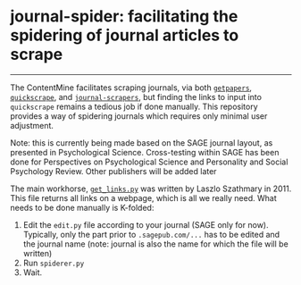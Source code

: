 # journal-spider: facilitating the spidering of journal articles to scrape
---
The ContentMine facilitates scraping journals, via both [`getpapers`](), [`quickscrape`](), and [`journal-scrapers`](), but finding the links to input into `quickscrape` remains a tedious job if done manually. This repository provides a way of spidering journals which requires only minimal user adjustment.

Note: this is currently being made based on the SAGE journal layout, as presented in Psychological Science. Cross-testing within SAGE has been done for Perspectives on Psychological Science and Personality and Social Psychology Review. Other publishers will be added later

The main workhorse, [`get_links.py`](https://github.com/jabbalaci/Bash-Utils/blob/master/get_links.py) was written by Laszlo Szathmary in 2011. This file returns all links on a webpage, which is all we really need. What needs to be done manually is K-folded:

1. Edit the `edit.py` file according to your journal (SAGE only for now). Typically, only the part prior to `.sagepub.com/...` has to be edited and the journal name (note: journal is also the name for which the file will be written)
2. Run `spiderer.py`
3. Wait.